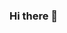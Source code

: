 ### Hi there 👋

<!--
Here are some ideas to get you started:

- 🔭 I’m currently working on Programming Error 404 Server!
- 🌱 I’m currently learning C, Jaca, Dart, Python, Flutter.
- 👯 I’m looking to collaborate on
- 🤔 I’m looking for help with Dart
- 💬 Ask me about ...
- 📫 How to reach me: ...
- 😄 Pronouns: ...
- ⚡ Fun fact: ...
-->
